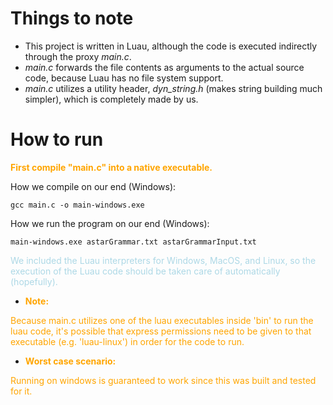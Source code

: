 # Things to note
* This project is written in Luau, although the code is executed indirectly through the proxy *main.c*.
* *main.c* forwards the file contents as arguments to the actual source code, because Luau has no file system support.
* *main.c* utilizes a utility header, *dyn_string.h* (makes string building much simpler), which is completely made by us.

# How to run

**<span style="color:orange">
    First compile "main.c" into a native executable.
</span>**

How we compile on our end (Windows):
```
gcc main.c -o main-windows.exe
```

How we run the program on our end (Windows):
```
main-windows.exe astarGrammar.txt astarGrammarInput.txt
```

<span style="color:lightblue">
    We included the Luau interpreters for Windows, MacOS, and Linux, so the execution of the Luau code should be taken care of automatically (hopefully).
</span>

* **<span style="color:orange">
    Note: 
</span>**
<span style="color:orange">
    Because main.c utilizes one of the luau executables inside 'bin' to run the luau code, it's possible that express permissions need to be given to that executable (e.g. 'luau-linux') in order for the code to run.
</span>

* **<span style="color:orange">
    Worst case scenario: 
</span>**
<span style="color:orange">
    Running on windows is guaranteed to work since this was built and tested for it.
</span>